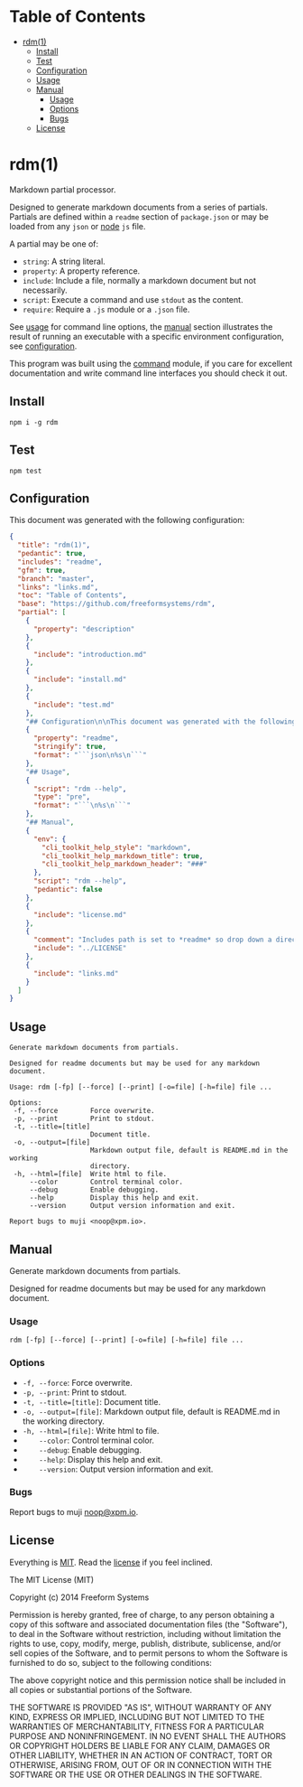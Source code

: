 Table of Contents
=================

* [rdm(1)](https://github.com/freeformsystems/rdm#rdm1)
  * [Install](https://github.com/freeformsystems/rdm#install)
  * [Test](https://github.com/freeformsystems/rdm#test)
  * [Configuration](https://github.com/freeformsystems/rdm#configuration)
  * [Usage](https://github.com/freeformsystems/rdm#usage)
  * [Manual](https://github.com/freeformsystems/rdm#manual)
    * [Usage](https://github.com/freeformsystems/rdm#usage)
    * [Options](https://github.com/freeformsystems/rdm#options)
    * [Bugs](https://github.com/freeformsystems/rdm#bugs)
  * [License](https://github.com/freeformsystems/rdm#license)

rdm(1)
======

Markdown partial processor.

Designed to generate markdown documents from a series of partials. Partials are defined within a `readme` section of `package.json` or may be loaded from any `json` or [node][node] `js` file.

A partial may be one of:

* `string`: A string literal.
* `property`: A property reference.
* `include`: Include a file, normally a markdown document but not necessarily.
* `script`: Execute a command and use `stdout` as the content.
* `require`: Require a `.js` module or a `.json` file.

See [usage](#usage) for command line options, the [manual](#manual) section illustrates the result of running an executable with a specific environment configuration, see [configuration](#configuration).

This program was built using the [command][command] module, if you care for excellent documentation and write command line interfaces you should check it out.

## Install

```
npm i -g rdm
```

## Test

```
npm test
```

## Configuration

This document was generated with the following configuration:

```json
{
  "title": "rdm(1)",
  "pedantic": true,
  "includes": "readme",
  "gfm": true,
  "branch": "master",
  "links": "links.md",
  "toc": "Table of Contents",
  "base": "https://github.com/freeformsystems/rdm",
  "partial": [
    {
      "property": "description"
    },
    {
      "include": "introduction.md"
    },
    {
      "include": "install.md"
    },
    {
      "include": "test.md"
    },
    "## Configuration\n\nThis document was generated with the following configuration:",
    {
      "property": "readme",
      "stringify": true,
      "format": "```json\n%s\n```"
    },
    "## Usage",
    {
      "script": "rdm --help",
      "type": "pre",
      "format": "```\n%s\n```"
    },
    "## Manual",
    {
      "env": {
        "cli_toolkit_help_style": "markdown",
        "cli_toolkit_help_markdown_title": true,
        "cli_toolkit_help_markdown_header": "###"
      },
      "script": "rdm --help",
      "pedantic": false
    },
    {
      "include": "license.md"
    },
    {
      "comment": "Includes path is set to *readme* so drop down a directory",
      "include": "../LICENSE"
    },
    {
      "include": "links.md"
    }
  ]
}
```

## Usage

```
Generate markdown documents from partials.

Designed for readme documents but may be used for any markdown document.

Usage: rdm [-fp] [--force] [--print] [-o=file] [-h=file] file ...

Options:
 -f, --force        Force overwrite.
 -p, --print        Print to stdout.
 -t, --title=[title]
                    Document title.
 -o, --output=[file]
                    Markdown output file, default is README.md in the working
                    directory.
 -h, --html=[file]  Write html to file.
     --color        Control terminal color.
     --debug        Enable debugging.
     --help         Display this help and exit.
     --version      Output version information and exit.

Report bugs to muji <noop@xpm.io>.
```

## Manual

Generate markdown documents from partials.

Designed for readme documents but may be used for any markdown document.

### Usage

```
rdm [-fp] [--force] [--print] [-o=file] [-h=file] file ...
```

### Options

* `-f, --force`: Force overwrite.
* `-p, --print`: Print to stdout.
* `-t, --title=[title]`: Document title.
* `-o, --output=[file]`: Markdown output file, default is README.md in the working directory.
* `-h, --html=[file]`: Write html to file.
* `    --color`: Control terminal color.
* `    --debug`: Enable debugging.
* `    --help`: Display this help and exit.
* `    --version`: Output version information and exit.

### Bugs

Report bugs to muji <noop@xpm.io>.

## License

Everything is [MIT](http://en.wikipedia.org/wiki/MIT_License). Read the [license](/LICENSE) if you feel inclined.

The MIT License (MIT)

Copyright (c) 2014 Freeform Systems

Permission is hereby granted, free of charge, to any person obtaining a copy of
this software and associated documentation files (the "Software"), to deal in
the Software without restriction, including without limitation the rights to
use, copy, modify, merge, publish, distribute, sublicense, and/or sell copies of
the Software, and to permit persons to whom the Software is furnished to do so,
subject to the following conditions:

The above copyright notice and this permission notice shall be included in all
copies or substantial portions of the Software.

THE SOFTWARE IS PROVIDED "AS IS", WITHOUT WARRANTY OF ANY KIND, EXPRESS OR
IMPLIED, INCLUDING BUT NOT LIMITED TO THE WARRANTIES OF MERCHANTABILITY, FITNESS
FOR A PARTICULAR PURPOSE AND NONINFRINGEMENT. IN NO EVENT SHALL THE AUTHORS OR
COPYRIGHT HOLDERS BE LIABLE FOR ANY CLAIM, DAMAGES OR OTHER LIABILITY, WHETHER
IN AN ACTION OF CONTRACT, TORT OR OTHERWISE, ARISING FROM, OUT OF OR IN
CONNECTION WITH THE SOFTWARE OR THE USE OR OTHER DEALINGS IN THE SOFTWARE.

[node]: http://nodejs.org
[command]: https://github.com/freeformsystems/cli-command
[usage]: https://github.com/freeformsystems/rdm#usage.

